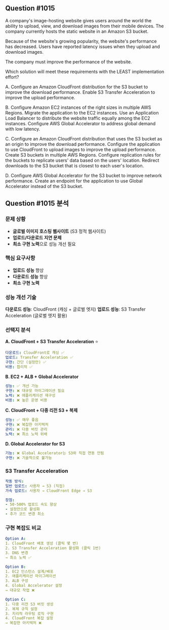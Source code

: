 ## Question #1015
A company's image-hosting website gives users around the world the ability to upload, view, and download images from their mobile devices. 
The company currently hosts the static website in an Amazon S3 bucket.

Because of the website's growing popularity, the website's performance has decreased. Users have reported latency issues when they upload and download images.

The company must improve the performance of the website.

Which solution will meet these requirements with the LEAST implementation effort?

A. Configure an Amazon CloudFront distribution for the S3 bucket to improve the download performance. Enable S3 Transfer Acceleration to improve the upload performance.

B. Configure Amazon EC2 instances of the right sizes in multiple AWS Regions. Migrate the application to the EC2 instances. Use an Application Load Balancer to distribute the website traffic equally among the EC2 instances. Configure AWS Global Accelerator to address global demand with low latency.

C. Configure an Amazon CloudFront distribution that uses the S3 bucket as an origin to improve the download performance. Configure the application to use CloudFront to upload images to improve the upload performance. Create S3 buckets in multiple AWS Regions. Configure replication rules for the buckets to replicate users' data based on the users' location. Redirect downloads to the S3 bucket that is closest to each user's location.

D. Configure AWS Global Accelerator for the S3 bucket to improve network performance. Create an endpoint for the application to use Global Accelerator instead of the S3 bucket.

## Question #1015 분석

### 문제 상황
- **글로벌 이미지 호스팅 웹사이트** (S3 정적 웹사이트)
- **업로드/다운로드 지연 문제**
- **최소 구현 노력**으로 성능 개선 필요

### 핵심 요구사항
- **업로드 성능** 향상
- **다운로드 성능** 향상  
- **최소 구현 노력**

### 성능 개선 기술

**다운로드 성능**: CloudFront (캐싱 + 글로벌 엣지)
**업로드 성능**: S3 Transfer Acceleration (글로벌 엣지 활용)

### 선택지 분석

**A. CloudFront + S3 Transfer Acceleration** ⭐
```yaml
다운로드: CloudFront로 캐싱 ✅
업로드: Transfer Acceleration ✅
구현: 간단 (설정만) ✅
비용: 합리적 ✅
```

**B. EC2 + ALB + Global Accelerator**
```yaml
성능: ✅ 개선 가능
구현: ❌ 대규모 마이그레이션 필요
노력: ❌ 애플리케이션 재구성
비용: ❌ 높은 운영 비용
```

**C. CloudFront + 다중 리전 S3 + 복제**
```yaml
성능: ✅ 매우 좋음
구현: ❌ 복잡한 아키텍처
관리: ❌ 다중 버킷 관리
노력: ❌ 최소 노력 위배
```

**D. Global Accelerator for S3**
```yaml
기능: ❌ Global Accelerator는 S3와 직접 연동 안됨
구현: ❌ 기술적으로 불가능
```

### S3 Transfer Acceleration

```yaml
작동 방식:
일반 업로드: 사용자 → S3 (직접)
가속 업로드: 사용자 → CloudFront Edge → S3

장점:
- 50-500% 업로드 속도 향상
- 설정만으로 활성화
- 추가 코드 변경 최소
```

### 구현 복잡도 비교

```yaml
Option A:
1. CloudFront 배포 생성 (클릭 몇 번)
2. S3 Transfer Acceleration 활성화 (클릭 1번)
3. DNS 변경
→ 최소 노력 ✅

Option B:
1. EC2 인스턴스 설계/배포
2. 애플리케이션 마이그레이션
3. ALB 구성
4. Global Accelerator 설정
→ 대규모 작업 ❌

Option C:
1. 다중 리전 S3 버킷 생성
2. 복제 규칙 설정
3. 지리적 라우팅 로직 구현
4. CloudFront 복잡 설정
→ 복잡한 아키텍처 ❌
```
